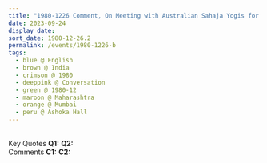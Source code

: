 ```yaml
---
title: "1980-1226 Comment, On Meeting with Australian Sahaja Yogis for the First Time, after Sir C.P. Leaves, Ashoka Hall, Parna Kutir, 391, S V Rd, LIC Colony, Suresh Colony, Vile Parle West, Mumbai, Maharashtra, India"
date: 2023-09-24
display_date: 
sort_date: 1980-12-26.2
permalink: /events/1980-1226-b
tags:
  - blue @ English
  - brown @ India
  - crimson @ 1980
  - deeppink @ Conversation
  - green @ 1980-12
  - maroon @ Maharashtra
  - orange @ Mumbai
  - peru @ Ashoka Hall
---
```


<br>

<wave-list>
  <list-title color="DarkSeaGreen" width="55">Key Quotes</list-title>
  <list-item color="BlanchedAlmond" width="280"><b>Q1:</b> <i></i></list-item>
  <list-item color="Lavender" width="280"><b>Q2:</b> <i></i></list-item>
</wave-list>

<br>

<wave-list>
  <list-title color="DarkSeaGreen" width="55">Comments</list-title>
  <list-item color="BlanchedAlmond" width="280"><b>C1:</b> <i></i></list-item>
  <list-item color="Lavender" width="280"><b>C2:</b> <i></i></list-item>
</wave-list>